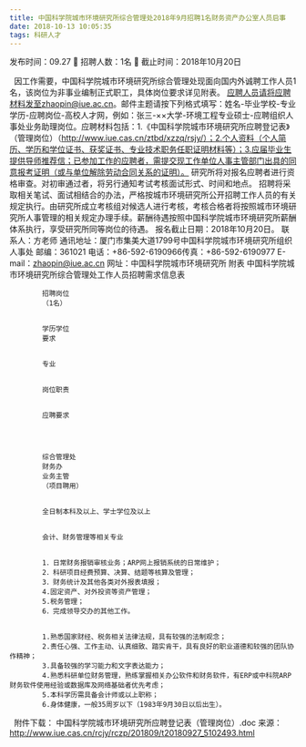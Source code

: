 ```yaml
---
title: 中国科学院城市环境研究所综合管理处2018年9月招聘1名财务资产办公室人员启事
date: 2018-10-13 10:05:35
tags: 科研人才
---
```

发布时间：09.27   🌟   招聘人数：1名   🌈   截止时间：2018年10月20日
<!-- more -->
 
因工作需要，中国科学院城市环境研究所综合管理处现面向国内外诚聘工作人员1名，该岗位为非事业编制正式职工，具体岗位要求详见附表。
应聘人员请将应聘材料发至zhaopin@iue.ac.cn。邮件主题请按下列格式填写：姓名-毕业学校-专业学历-应聘岗位-高校人才网，例如：张三-××大学-环境工程专业硕士-应聘组织人事处业务助理岗位。应聘材料包括：1.《中国科学院城市环境研究所应聘登记表》（管理岗位）（http://www.iue.cas.cn/ztbd/xzzq/rsjy/）；2.个人资料（个人简历、学历和学位证书、获奖证书、专业技术职务任职证明材料等）；3.应届毕业生提供导师推荐信；已参加工作的应聘者，需提交现工作单位人事主管部门出具的同意报考证明（或与单位解除劳动合同关系的证明）。
研究所将对报名应聘者进行资格审查。对初审通过者，将另行通知考试考核面试形式、时间和地点。
招聘将采取相关笔试、面试相结合的办法，严格按城市环境研究所公开招聘工作人员的有关规定执行。由研究所成立考核组对候选人进行考核，考核合格者将按照城市环境研究所人事管理的相关规定办理手续。薪酬待遇按照中国科学院城市环境研究所薪酬体系执行，享受研究所同等岗位的待遇。
报名截止日期：2018年10月20日。
联系人：方老师
通讯地址：厦门市集美大道1799号中国科学院城市环境研究所组织人事处
邮编：361021
电话：+86-592-6190966传真：+86-592-6190977
E-mail：zhaopin@iue.ac.cn
网址：中国科学院城市环境研究所
附表
中国科学院城市环境研究所综合管理处工作人员招聘需求信息表

    
        
            
            招聘岗位
            （1名）
            
            
            学历学位
            要求
            
            
            专业
            
            
            岗位职责
            
            
            应聘要求
            
        
        
            
            综合管理处
            财务办
            业务主管
            （项目聘用）
            
            
            全日制本科及以上、学士学位及以上
            
            
            会计、财务管理等相关专业
            
            
            1．日常财务报销审核业务；ARP网上报销系统的日常维护；
            2．科研项目经费预算、决算、结题等核算及管理；
            3．财务统计及其他各类对外报表填报；
            4.固定资产、对外投资等资产管理；
            5.税务管理；
            6．完成领导交办的其他工作。
            
            
            1.熟悉国家财经、税务相关法律法规，具有较强的法制观念；
            2.责任心强、工作主动、认真细致、踏实肯干，具有良好的职业道德和较强的团队协作精神；
            3.具备较强的学习能力和文字表达能力；
            4.熟悉科研单位财务管理，熟练掌握相关办公软件和财务软件，有ERP或中科院ARP财务软件使用经验或数据库及网络基础者优先考虑；
            5.本科学历需具备会计师或以上职称；
            6.身体健康，一般35周岁以下（1983年9月30日以后出生）。
            
        
    

 
附件下载：
中国科学院城市环境研究所应聘登记表（管理岗位）.doc
来源：
http://www.iue.cas.cn/rcjy/rczp/201809/t20180927_5102493.html
 
 